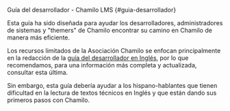 Guía del desarrollador - Chamilo LMS {#guia-desarrollador}

Esta guía ha sido diseñada para ayudar los desarrolladores, administradores de 
sistemas y "themers" de Chamilo encontrar su camino en Chamilo de manera más
eficiente.

Los recursos limitados de la Asociación Chamilo se enfocan
principalmente en la redacción de la [guía del desarrollador en Inglés](../../en/developer/README.md),
por lo que recomendamos, para una información más completa y actualizada, consultar esta última.
  
Sin embargo, esta guía debería ayudar a los hispano-hablantes que tienen 
dificultad en la lectura de textos técnicos en Inglés y que están dando sus
primeros pasos con Chamilo.
